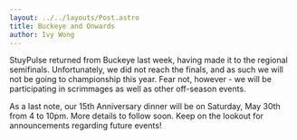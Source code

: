 ```yaml
---
layout: ../../layouts/Post.astro
title: Buckeye and Onwards
author: Ivy Wong
---
```

StuyPulse returned from Buckeye last week, having made it to the regional semifinals. Unfortunately, we did not reach the finals, and as such we will not be going to championship this year. Fear not, however - we will be participating in scrimmages as well as other off-season events.

As a last note, our 15th Anniversary dinner will be on Saturday, May 30th from 4 to 10pm. More details to follow soon. Keep on the lookout for announcements regarding future events! 


